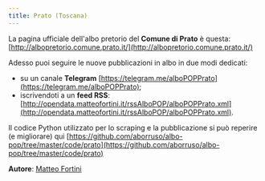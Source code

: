 ```yaml
---
title: Prato (Toscana)
---
```


La pagina ufficiale dell'albo pretorio del **Comune di Prato** è questa: [http://albopretorio.comune.prato.it/](http://albopretorio.comune.prato.it/)

Adesso puoi seguire le nuove pubblicazioni in albo in due modi dedicati:

* su un canale **Telegram** [https://telegram.me/alboPOPPrato](https://telegram.me/alboPOPPrato);
* iscrivendoti a un **feed RSS**: [http://opendata.matteofortini.it/rssAlboPOP/alboPOPPrato.xml](http://opendata.matteofortini.it/rssAlboPOP/alboPOPPrato.xml).

Il codice Python utilizzato per lo scraping e la pubblicazione si può reperire (e migliorare) qui [https://github.com/aborruso/albo-pop/tree/master/code/prato](https://github.com/aborruso/albo-pop/tree/master/code/prato)

**Autore**: [Matteo Fortini](https://twitter.com/matt_fortini)
